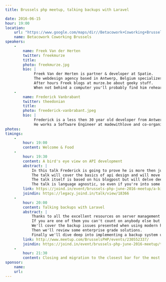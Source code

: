 ```yaml
---
title: Brussels php meetup, talking backups with Laravel

date: 2016-06-15
hour: 19:00
location:
    url: "https://www.google.com/maps/dir//Betacowork+Coworking+Brussels:+more+than+a+shared+office+or+business+center,+Rue+des+P%C3%A8res+Blancs+4,+1040+Brussel/@50.8361925,4.3846545,15z/data=!4m13!1m4!3m3!1s0x47c3c4b5c22df6af:0xa4ef418da17d1e1a!2sBetacowork+Coworking+Brussels:+more+than+a+shared+office+or+business+center!3b1!4m7!1m0!1m5!1m1!1s0x47c3c4b5c22df6af:0xa4ef418da17d1e1a!2m2!1d4.400252!2d50.826775?hl=en"
    name: Betacowork Coworking Brussels
speakers: 
    -
        name: Freek Van der Herten
        twitter: freekmurze
        title:
        photo: freekmurze.jpg
        bio: |
             Freek Van der Herten is partner & developer at Spatie.
             The webdesign agency based in Antwerp, Belgium specializes in Laravel development and regularly releases PHP and Laravel packages on GitHub.
             After hours Freek blogs at murze.be about geeky stuff.
             When not behind a computer you'll probably find him rehearsing with his krautrock-band.
    -
        name: Frederick Vanbrabant
        twitter: theedonian
        title:
        photo: freederick-vanbrabant.jpeg
        bio: |
             Frederick is a less then 30 year old developer from Antwerp with a passion for API's and everything that surrounds them.
             He works a Software Engineer at madewithlove and co-organiser of PHPAntwerp.
photos: 
timings:
    - 
        hour: 19:00
        content: Welcome & Food
    -
        hour: 19:30
        content: A bird's eye view on API development
        abstract: |
            In this talk Frederick is going to prove he is more then just a pretty face!
            The talk will cover the basics of api design and will move on to more advanced topics like authentication and file uploads.
            The talk itself is based on his blogpost but will delve deeper into the topics discussed there.
            The talk is language agnostic, so even if you're into some obscure programming language you can still adapt the techniques discussed.
        link: https://joind.in/event/brussels-php-june-2016-meetup/a-birds-eye-view-on-api-development-
        joindin: https://legacy.joind.in/talk/view/18366
    - 
        hour: 20:00
        content: Talking backups with Laravel
        abstract: | 
            Thanks to all the excellent resources on server management many developers are now setting up and administrating their own servers.
            If you are one of them you can't count on anybody else but yourself to backup the data of your clients.
            We'll cover the backup issues presented when using modern hosting such as Linode and DigitalOcean.
            Then we'll review some enterprise grade solutions.
            Finally we'll dive deep into implementing a backup system using Laravel 5's filesystem abstraction.
        link: http://www.meetup.com/BrusselsPHP/events/230552337/
        joindin: https://joind.in/event/brussels-php-june-2016-meetup/talking-backups-with-laravel
    - 
        hour: 21:30
        content: Closing and migration to the closest bar for the most motivated
sponsor:
    name: 
    url: 
---
```

